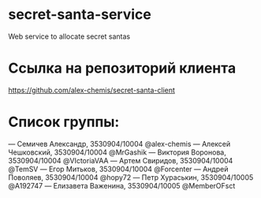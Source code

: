 # secret-santa-service
Web service to allocate secret santas

# Ссылка на репозиторий клиента
https://github.com/alex-chemis/secret-santa-client

# Список группы:
— Семичев Александр, 3530904/10004 
@alex-chemis
— Алексей Чешковский, 3530904/10004
@MrGashik
— Виктория Воронова, 3530904/10004
@VIctoriaVAA
— Артем Свиридов, 3530904/10004
@TemSV
— Егор Митьков, 3530904/10004
@Forcenter
— Андрей Поволяев, 3530904/10004
@hopy72
— Петр Хураськин, 3530904/10005
@A192747
— Елизавета Важенина, 3530904/10005
@MemberOFsct
